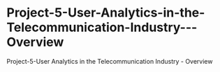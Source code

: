 # Project-5-User-Analytics-in-the-Telecommunication-Industry---Overview
Project-5-User Analytics in the Telecommunication Industry - Overview
